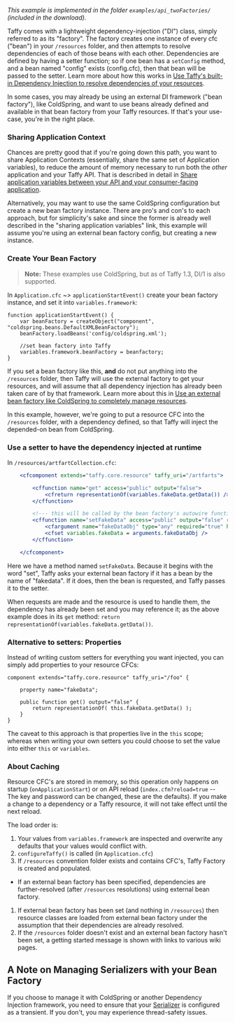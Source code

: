 _This example is implemented in the folder `examples/api_twoFactories/` (included in the download)._

Taffy comes with a lightweight dependency-injection ("DI") class, simply referred to as its "factory". The factory creates one instance of every cfc ("bean") in your `/resources` folder, and then attempts to resolve dependencies of each of those beans with each other. Dependencies are defined by having a setter function; so if one bean has a `setConfig` method, and a bean named "config" exists (config.cfc), then that bean will be passed to the setter. Learn more about how this works in [Use Taffy's built-in Dependency Injection to resolve dependencies of your resources](https://github.com/atuttle/Taffy/wiki/So-you-want-to:-Use-Taffy's-built-in-Dependency-Injection-to-resolve-dependencies-of-your-resources).

In some cases, you may already be using an external DI framework ("bean factory"), like ColdSpring, and want to use beans already defined and available in that bean factory from your Taffy resources. If that's your use-case, you're in the right place.

### Sharing Application Context

Chances are pretty good that if you're going down this path, you want to share Application Contexts (essentially, share the same set of Application variables), to reduce the amount of memory necessary to run both the _other_ application and your Taffy API. That is described in detail in [Share application variables between your API and your consumer-facing application](https://github.com/atuttle/Taffy/wiki/So-you-want-to:-Share-application-variables-between-your-API-and-your-consumer-facing-application).

Alternatively, you may want to use the same ColdSpring configuration but create a new bean factory instance. There are pro's and con's to each approach, but for simplicity's sake and since the former is already well described in the "sharing application variables" link, this example will assume you're using an external bean factory config, but creating a new instance.

### Create Your Bean Factory

> **Note:** These examples use ColdSpring, but as of Taffy 1.3, DI/1 is also supported.

In `Application.cfc` ~> `applicationStartEvent()` create your bean factory instance, and set it into `variables.framework`:

```cfs
function applicationStartEvent() {
	var beanFactory = createObject("component", "coldspring.beans.DefaultXMLBeanFactory");
	beanFactory.loadBeans('config/coldspring.xml');

	//set bean factory into Taffy
	variables.framework.beanFactory = beanfactory;
}
```

If you set a bean factory like this, **and** do not put anything into the `/resources` folder, then Taffy will use the external factory to get your resources, and will assume that all dependency injection has already been taken care of by that framework. Learn more about this in [Use an external bean factory like ColdSpring to completely manage resources](https://github.com/atuttle/Taffy/wiki/So-you-want-to:-Use-an-external-bean-factory-like-ColdSpring-to-completely-manage-resources).

In this example, however, we're going to put a resource CFC into the `/resources` folder, with a dependency defined, so that Taffy will inject the depended-on bean from ColdSpring.

### Use a setter to have the dependency injected at runtime

In `/resources/artfartCollection.cfc`:

```cfm
	<cfcomponent extends="taffy.core.resource" taffy_uri="/artfarts">

		<cffunction name="get" access="public" output="false">
			<cfreturn representationOf(variables.fakeData.getData()) />
		</cffunction>

		<!--- this will be called by the bean factory's autowire functionality --->
		<cffunction name="setFakeData" access="public" output="false" returnType="void">
			<cfargument name="fakeDataObj" type="any" required="true" hint="Shared FakeData object" />
			<cfset variables.fakeData = arguments.fakeDataObj />
		</cffunction>

	</cfcomponent>
```

Here we have a method named `setFakeData`. Because it begins with the word "set", Taffy asks your external bean factory if it has a bean by the name of "fakedata". If it does, then the bean is requested, and Taffy passes it to the setter.

When requests are made and the resource is used to handle them, the dependency has already been set and you may reference it; as the above example does in its `get` method: `return representationOf(variables.fakeData.getData())`.

### Alternative to setters: Properties

Instead of writing custom setters for everything you want injected, you can simply add properties to your resource CFCs:

```cfs
component extends="taffy.core.resource" taffy_uri="/foo" {

	property name="fakeData";

	public function get() output="false" {
		return representationOf( this.fakeData.getData() );
	}
}
```

The caveat to this approach is that properties live in the `this` scope; whereas when writing your own setters you could choose to set the value into either `this` or `variables`.

### About Caching

Resource CFC's are stored in memory, so this operation only happens on startup (`onApplicationStart`) or on API reload (`index.cfm?reload=true` -- The key and password can be changed, these are the defaults). If you make a change to a dependency or a Taffy resource, it will not take effect until the next reload.

The load order is:

1. Your values from `variables.framework` are inspected and overwrite any defaults that your values would conflict with.
1. `configureTaffy()` is called (in `Application.cfc`)
1. If `/resources` convention folder exists and contains CFC's, Taffy Factory is created and populated.
  * If an external bean factory has been specified, dependencies are further-resolved (after `/resources` resolutions) using external bean factory.
1. If external bean factory has been set (and nothing in `/resources`) then resource classes are loaded from external bean factory under the assumption that their dependencies are already resolved.
1. If the `/resources` folder doesn't exist and an external bean factory hasn't been set, a getting started message is shown with links to various wiki pages.

## A Note on Managing Serializers with your Bean Factory

If you choose to manage it with ColdSpring or another Dependency Injection framework, you need to ensure that your [Serializer](http://docs.taffy.io/!/Custom-Serializers) is configured as a transient. If you don't, you may experience thread-safety issues.